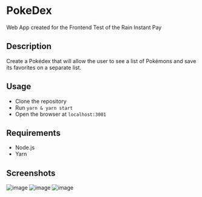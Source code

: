 # PokeDex

Web App created for the Frontend Test of the Rain Instant Pay

## Description
Create a Pokédex that will allow the user to see a list of Pokémons and save its favorites on a separate list.

## Usage
- Clone the repository
- Run `yarn & yarn start`
- Open the browser at `localhost:3001`

## Requirements
- Node.js
- Yarn

## Screenshots
![image](https://user-images.githubusercontent.com/100603361/230178010-c7c5b3f6-f8c0-4f3b-b7f7-a8f1e8b1b5f0.png)
![image](https://user-images.githubusercontent.com/100603361/230178021-c7c5b3f6-f8c0-4f3b-b7f7-a8f1e8b1b5f0.png)
![image](https://user-images.githubusercontent.com/100603361/230178032-c7c5b3f6-f8c0-4f3b-b7f7-a8f1e8b1b5f0.png)

